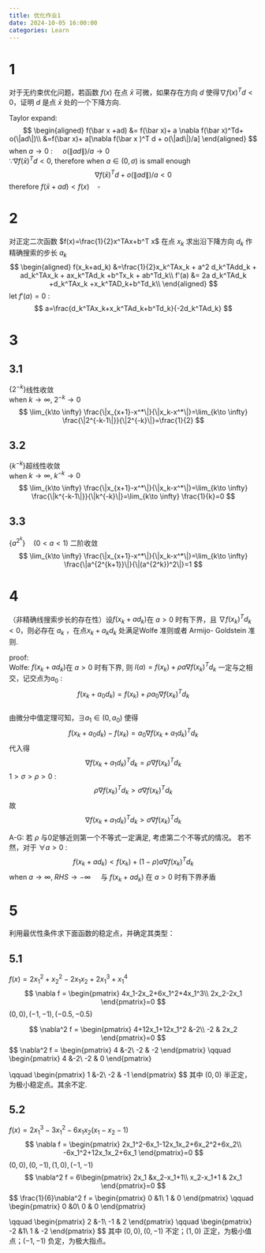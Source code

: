 ```yaml
---
title: 优化作业1
date: 2024-10-05 16:00:00
categories: Learn
---
```


# 1
对于无约束优化问题，若函数 $f(x)$ 在点 $\bar x$ 可微，如果存在方向 $d$ 使得$\nabla f(x)^Td <0$，证明 $d$ 是点 $\bar x$ 处的一个下降方向.  

Taylor expand: 
$$
\begin{aligned}
f(\bar x +ad) &= f(\bar x)+ a \nabla f(\bar x)^Td+ o(\|ad\|)\\ &=f(\bar x)+ a[\nabla f(\bar x )^T d + o(\|ad\|)/a]
\end{aligned}
$$
when $a\to 0$ : $\quad o(\|ad\|)/a \to 0$  
$\because \nabla f(\bar x )^Td < 0$, therefore when $a\in (0,\sigma )$ is small enough
$$
\nabla f(\bar x )^T d + o(\|ad\|)/a <0
$$
therefore $f(\bar x + ad) < f(x) \quad \square$   

# 2 
对正定二次函数 $f(x)=\frac{1}{2}x^TAx+b^T x$ 在点 $x_k$ 求出沿下降方向 $d_k$ 作精确搜索的步长 $a_k$  
$$
\begin{aligned}
f(x_k+ad_k) &=\frac{1}{2}x_k^TAx_k + a^2 d_k^TAdd_k + ad_k^TAx_k + ax_k^TAd_k +b^Tx_k + ab^Td_k\\
f'(a) &= 2a d_k^TAd_k +d_k^TAx_k +x_k^TAD_k+b^Td_k\\
\end{aligned}
$$
let $f'(a)=0$ :
$$
a=\frac{d_k^TAx_k+x_k^TAd_k+b^Td_k}{-2d_k^TAd_k}
$$  

# 3
## 3.1  
$\{2^{-k}\}$线性收敛  
when $k\to \infty, \; 2^{-k}\to 0$
$$
\lim_{k\to \infty} \frac{\|x_{x+1}-x^*\|}{\|x_k-x^*\|}=\lim_{k\to \infty} \frac{\|2^{-k-1\|}}{\|2^{-k}\|}=\frac{1}{2} 
$$

## 3.2
$\{k^{-k}\}$超线性收敛   
when $k\to \infty, \; k^{-k}\to 0$  
$$
\lim_{k\to \infty} \frac{\|x_{x+1}-x^*\|}{\|x_k-x^*\|}=\lim_{k\to \infty} \frac{\|k^{-k-1\|}}{\|k^{-k}\|}=\lim_{k\to \infty} \frac{1}{k}=0
$$  

## 3.3  
$\{a^{2^k}\}\quad (0<a<1)$ 二阶收敛  
$$
\lim_{k\to \infty} \frac{\|x_{x+1}-x^*\|}{\|x_k-x^*\|}=\lim_{k\to \infty} \frac{\|a^{2^{k+1}}\|}{\|(a^{2^k})^2\|}=1 
$$  

# 4
（非精确线搜索步长的存在性）设$f(x_k+ad_k)$在 $a>0$ 时有下界，且 $\nabla f(x_k)^Td_k <0$，则必存在 $a_k$ ，在点$x_k + a_k d_k$ 处满足Wolfe 准则或者 Armijo- Goldstein 准则.  

proof:  
Wolfe: $f(x_k+ad_k)$在 $a>0$ 时有下界, 则 $l(a) = f(x_k)+ \rho a\nabla f(x_k)^Td_k$ 一定与之相交，记交点为$a_0$ : 
$$f(x_k+a_0d_k) =  f(x_k)+ \rho a_0\nabla f(x_k)^Td_k $$  
由微分中值定理可知，$\exists a_1 \in (0 , a_0)$ 使得 
$$f(x_k + a_0 d_k) - f(x_k) = a_0 \nabla f(x_k + a_1 d_k)^T d_k$$
代入得
$$\nabla f(x_k + a_1 d_k)^T d_k= \rho \nabla f(x_k)^Td_k$$
$1>\sigma>\rho>0$ :  
$$ \rho \nabla f(x_k)^Td_k > \sigma \nabla f(x_k)^Td_k$$
故
$$\nabla f(x_k + a_1 d_k)^T d_k  > \sigma\nabla f(x_k)^Td_k$$  


A-G: 若 $\rho$ 与0足够近则第一个不等式一定满足, 考虑第二个不等式的情况。
若不然，对于 $\forall a >0$ : 
$$f(x_k + ad_k)< f(x_k)+(1-\rho)a\nabla f(x_k)^Td_k$$
when $a\to \infty, \; RHS \to -\infty\quad$
与 $f(x_k+ad_k)$ 在 $a>0$ 时有下界矛盾

# 5 
利用最优性条件求下面函数的稳定点，并确定其类型：
## 5.1
$f(x) = 2x_1^2 + x_2^2 -2x_1x_2 +2x_1^3 +x_1^4$  
$$
\nabla f = 
\begin{pmatrix}
 4x_1-2x_2+6x_1^2+4x_1^3\\
 2x_2-2x_1
 \end{pmatrix}=0
 $$
 $(0,0), (-1,-1), (-0.5,-0.5)$

$$
 \nabla^2 f = \begin{pmatrix}
4+12x_1+12x_1^2 &-2\\
-2 & 2x_2
 \end{pmatrix}=0
$$
$$
 \nabla^2 f = \begin{pmatrix}
4 &-2\\
-2 & -2
 \end{pmatrix}
 \qquad  \begin{pmatrix}
4 &-2\\
-2 & 0
 \end{pmatrix}

  \qquad  \begin{pmatrix}
1 &-2\\
-2 & -1
 \end{pmatrix}
$$
其中 $(0,0)$ 半正定，为极小稳定点。其余不定.  

## 5.2

$f(x)= 2x_1^3 -3x_1^2 -6x_1x_2(x_1-x_2-1)$
$$
\nabla f = 
\begin{pmatrix}
 2x_1^2-6x_1-12x_1x_2+6x_2^2+6x_2\\
 -6x_1^2+12x_1x_2+6x_1
 \end{pmatrix}=0
$$
$(0,0), (0,-1), (1,0), (-1,-1)$
$$
 \nabla^2 f = 6\begin{pmatrix}
2x_1 &x_2-x_1+1\\
x_2-x_1+1 & 2x_1
 \end{pmatrix}=0
$$
$$
 \frac{1}{6}\nabla^2 f = \begin{pmatrix}
0 &1\\
1 & 0
 \end{pmatrix}
 \qquad  \begin{pmatrix}
0 &0\\
0 & 0
 \end{pmatrix}

  \qquad  \begin{pmatrix}
2 &-1\\
-1 & 2
 \end{pmatrix}
   \qquad  \begin{pmatrix}
-2 &1\\
1 & -2
 \end{pmatrix}
$$
其中 $(0,0), (0,-1)$ 不定；$(1,0)$ 正定，为极小值点；$(-1,-1)$ 负定，为极大指点。